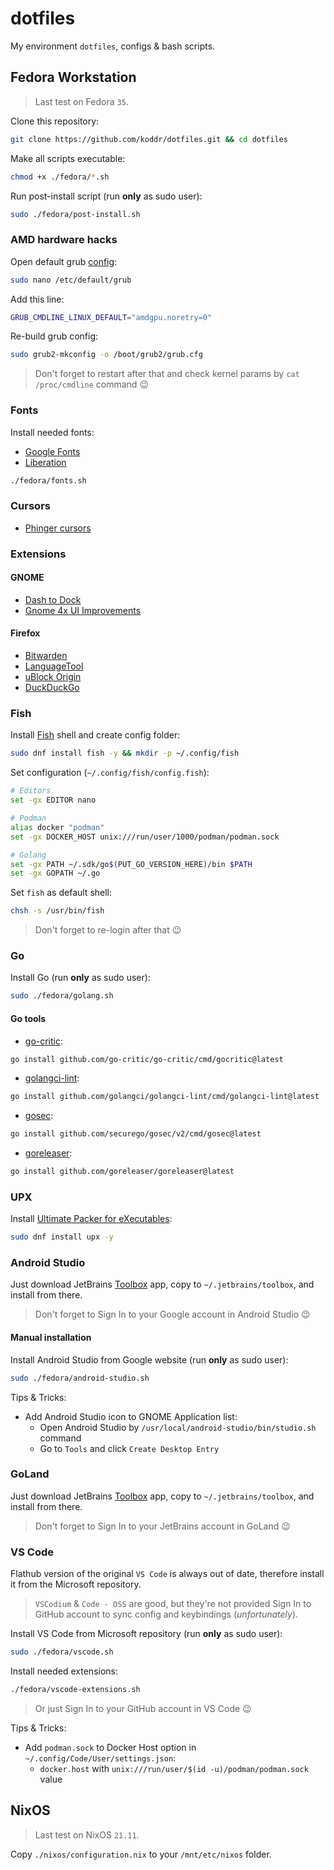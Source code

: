 # dotfiles

My environment `dotfiles`, configs & bash scripts.

## Fedora Workstation

> Last test on Fedora `35`.

Clone this repository:

```bash
git clone https://github.com/koddr/dotfiles.git && cd dotfiles
```

Make all scripts executable:

```bash
chmod +x ./fedora/*.sh
```

Run post-install script (run **only** as sudo user):

```bash
sudo ./fedora/post-install.sh
```

### AMD hardware hacks

Open default grub [config](https://wiki.archlinux.org/title/Kernel_parameters#GRUB):

```bash
sudo nano /etc/default/grub
```

Add this line:

```bash
GRUB_CMDLINE_LINUX_DEFAULT="amdgpu.noretry=0"
```

Re-build grub config:

```bash
sudo grub2-mkconfig -o /boot/grub2/grub.cfg
```

> Don't forget to restart after that and check kernel params by `cat /proc/cmdline` command 😉

### Fonts

Install needed fonts:

- [Google Fonts](https://github.com/google/fonts)
- [Liberation](https://github.com/liberationfonts/liberation-fonts)

```bash
./fedora/fonts.sh
```

### Cursors

- [Phinger cursors](https://github.com/phisch/phinger-cursors)

### Extensions

#### GNOME

- [Dash to Dock](https://extensions.gnome.org/extension/307/dash-to-dock/)
- [Gnome 4x UI Improvements](https://extensions.gnome.org/extension/4158/gnome-40-ui-improvements/)

#### Firefox

- [Bitwarden](https://addons.mozilla.org/en-US/firefox/addon/bitwarden-password-manager/)
- [LanguageTool](https://addons.mozilla.org/en-US/firefox/addon/languagetool/)
- [uBlock Origin](https://addons.mozilla.org/en-US/firefox/addon/ublock-origin/)
- [DuckDuckGo](https://addons.mozilla.org/en-US/firefox/addon/duckduckgo-for-firefox/)

### Fish

Install [Fish](https://fishshell.com/) shell and create config folder:

```bash
sudo dnf install fish -y && mkdir -p ~/.config/fish
```

Set configuration (`~/.config/fish/config.fish`):

```bash
# Editors
set -gx EDITOR nano

# Podman
alias docker "podman"
set -gx DOCKER_HOST unix:///run/user/1000/podman/podman.sock

# Golang
set -gx PATH ~/.sdk/go$(PUT_GO_VERSION_HERE)/bin $PATH
set -gx GOPATH ~/.go
```

Set `fish` as default shell:

```bash
chsh -s /usr/bin/fish
```

> Don't forget to re-login after that 😉

### Go

Install Go (run **only** as sudo user):

```bash
sudo ./fedora/golang.sh
```

#### Go tools

- [go-critic](https://github.com/go-critic/go-critic):

```bash
go install github.com/go-critic/go-critic/cmd/gocritic@latest
```

- [golangci-lint](https://github.com/golangci/golangci-lint):

```bash
go install github.com/golangci/golangci-lint/cmd/golangci-lint@latest
```

- [gosec](https://github.com/securego/gosec):

```bash
go install github.com/securego/gosec/v2/cmd/gosec@latest
```

- [goreleaser](https://github.com/goreleaser/goreleaser):

```bash
go install github.com/goreleaser/goreleaser@latest
```

### UPX

Install [Ultimate Packer for eXecutables](https://github.com/upx/upx):

```bash
sudo dnf install upx -y
```

### Android Studio

Just download JetBrains [Toolbox](https://www.jetbrains.com/toolbox-app/) app, copy to `~/.jetbrains/toolbox`, and install from there.

> Don't forget to Sign In to your Google account in Android Studio 😉

#### Manual installation

Install Android Studio from Google website (run **only** as sudo user):

```bash
sudo ./fedora/android-studio.sh
```

Tips & Tricks:

- Add Android Studio icon to GNOME Application list:
  - Open Android Studio by `/usr/local/android-studio/bin/studio.sh` command
  - Go to `Tools` and click `Create Desktop Entry`

### GoLand

Just download JetBrains [Toolbox](https://www.jetbrains.com/toolbox-app/) app, copy to `~/.jetbrains/toolbox`, and install from there.

> Don't forget to Sign In to your JetBrains account in GoLand 😉

### VS Code

Flathub version of the original `VS Code` is always out of date, therefore install it from the Microsoft repository. 

> `VSCodium` & `Code - OSS` are good, but they're not provided Sign In to GitHub account to sync config and keybindings (_unfortunately_).

Install VS Code from Microsoft repository (run **only** as sudo user):

```bash
sudo ./fedora/vscode.sh
```

Install needed extensions:

```bash
./fedora/vscode-extensions.sh
```

> Or just Sign In to your GitHub account in VS Code 😉

Tips & Tricks:

- Add `podman.sock` to Docker Host option in `~/.config/Code/User/settings.json`:
  - `docker.host` with `unix:///run/user/$(id -u)/podman/podman.sock` value

## NixOS

> Last test on NixOS `21.11`.

Copy `./nixos/configuration.nix` to your `/mnt/etc/nixos` folder.
